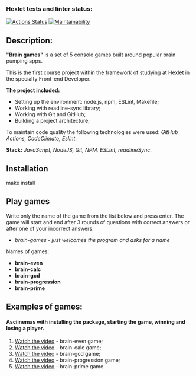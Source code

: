 ### Hexlet tests and linter status:
[![Actions Status](https://github.com/xyzelena/frontend-project-44/workflows/hexlet-check/badge.svg)](https://github.com/xyzelena/frontend-project-44/actions)
[![Maintainability](https://api.codeclimate.com/v1/badges/67958a3268e4ae8a13cf/maintainability)](https://codeclimate.com/github/xyzelena/frontend-project-44/maintainability)

## Description: 

__"Brain games"__ is a set of 5 console games built around popular brain pumping apps. 

This is the first course project within the framework of studying at Hexlet in the specialty Front-end Developer. 

__The project included:__
* Setting up the environment: node.js, npm, ESLint, Makefile;
* Working with readline-sync library; 
* Working with Git and GitHub; 
* Building a project architecture; 

To maintain code quality the following technologies were used: _GitHub Actions, CodeClimate, Eslint_. 

__Stack:__ _JavaScript, NodeJS, Git, NPM, ESLint, readlineSync_. 

## Installation
  make install
  
## Play games

Write only the name of the game from the list below and press enter. The game will start and end after 3 rounds of questions with correct answers or after one of your incorrect answers. 

  * _brain-games_ - _just welcomes the program and asks for a name_ 
  
  Names of games:
  
  * __brain-even__
  * __brain-calc__
  * __brain-gcd__
  * __brain-progression__
  * __brain-prime__


## Examples of games:
#### Asciinemas with installing the package, starting the game, winning and losing a player.
1. [Watch the video](https://asciinema.org/a/553756) - brain-even game; 
2. [Watch the video](https://asciinema.org/a/555195) - brain-calc game;
3. [Watch the video](https://asciinema.org/a/555366) - brain-gcd game;
4. [Watch the video](https://asciinema.org/a/555573) - brain-progression game;
5. [Watch the video](https://asciinema.org/a/555697) - brain-prime game.
